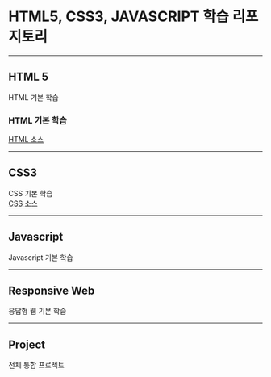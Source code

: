 # HTML5, CSS3, JAVASCRIPT 학습 리포지토리

------------------------

## HTML 5
HTML 기본 학습

### HTML 기본 학습
[HTML 소스](01_HTML)

------------------------

## CSS3
CSS 기본 학습  
[CSS 소스](02_CSS)

------------------------

## Javascript
Javascript 기본 학습

------------------------

## Responsive Web
응답형 웹 기본 학습

------------------------

## Project
전체 통합 프로젝트
